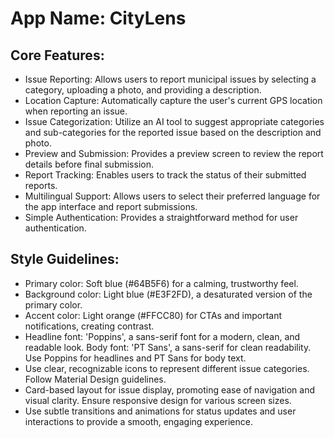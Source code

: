 # **App Name**: CityLens

## Core Features:

- Issue Reporting: Allows users to report municipal issues by selecting a category, uploading a photo, and providing a description.
- Location Capture: Automatically capture the user's current GPS location when reporting an issue.
- Issue Categorization: Utilize an AI tool to suggest appropriate categories and sub-categories for the reported issue based on the description and photo.
- Preview and Submission: Provides a preview screen to review the report details before final submission.
- Report Tracking: Enables users to track the status of their submitted reports.
- Multilingual Support: Allows users to select their preferred language for the app interface and report submissions.
- Simple Authentication: Provides a straightforward method for user authentication.

## Style Guidelines:

- Primary color: Soft blue (#64B5F6) for a calming, trustworthy feel.
- Background color: Light blue (#E3F2FD), a desaturated version of the primary color.
- Accent color: Light orange (#FFCC80) for CTAs and important notifications, creating contrast.
- Headline font: 'Poppins', a sans-serif font for a modern, clean, and readable look. Body font: 'PT Sans', a sans-serif for clean readability. Use Poppins for headlines and PT Sans for body text.
- Use clear, recognizable icons to represent different issue categories. Follow Material Design guidelines.
- Card-based layout for issue display, promoting ease of navigation and visual clarity. Ensure responsive design for various screen sizes.
- Use subtle transitions and animations for status updates and user interactions to provide a smooth, engaging experience.